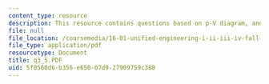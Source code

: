 ```yaml
---
content_type: resource
description: This resource contains questions based on p-V diagram, and class response.
file: null
file_location: /coursemedia/16-01-unified-engineering-i-ii-iii-iv-fall-2005-spring-2006/5f0560d6b356e65007d927909759c380_q3_5.PDF
file_type: application/pdf
resourcetype: Document
title: q3_5.PDF
uid: 5f0560d6-b356-e650-07d9-27909759c380
---
```

